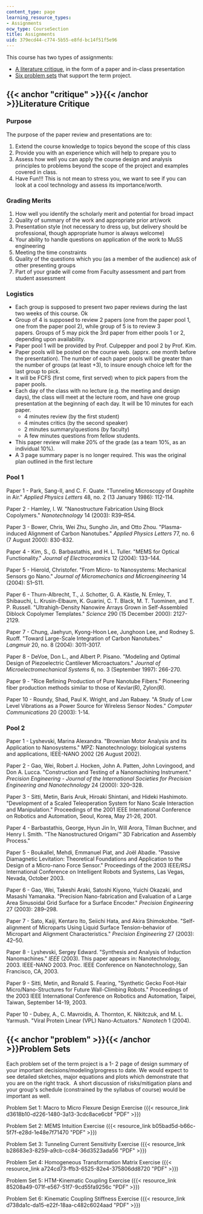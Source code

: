 ```yaml
---
content_type: page
learning_resource_types:
- Assignments
ocw_type: CourseSection
title: Assignments
uid: 379ecd44-c774-5b55-e8fd-bc14f51f5e96
---
```


This course has two types of assignments:

*   [A literature critique](#critique), in the form of a paper and in-class presentation
*   [Six problem sets](#problem) that support the term project.

{{< anchor "critique" >}}{{< /anchor >}}Literature Critique
-----------------------------------------------------------

### Purpose

The purpose of the paper review and presentations are to:

1.  Extend the course knowledge to topics beyond the scope of this class
2.  Provide you with an experience which will help to prepare you to
3.  Assess how well you can apply the course design and analysis principles to problems beyond the scope of the project and examples covered in class.
4.  Have Fun!!! This is not mean to stress you, we want to see if you can look at a cool technology and assess its importance/worth.

### Grading Merits

1.  How well you identify the scholarly merit and potential for broad impact
2.  Quality of summary of the work and appropriate prior art/work
3.  Presentation style (not necessary to dress up, but delivery should be professional, though appropriate humor is always welcome)
4.  Your ability to handle questions on application of the work to MuSS engineering
5.  Meeting the time constraints
6.  Quality of the questions which you (as a member of the audience) ask of other presenting groups
7.  Part of your grade will come from Faculty assessment and part from student assessment

### Logistics

*   Each group is supposed to present two paper reviews during the last two weeks of this course. Ok
*   Group of 4 is supposed to review 2 papers (one from the paper pool 1, one from the paper pool 2), while group of 5 is to review 3 papers. Groups of 5 may pick the 3rd paper from either pools 1 or 2, depending upon availability.
*   Paper pool 1 will be provided by Prof. Culpepper and pool 2 by Prof. Kim.
*   Paper pools will be posted on the course web. (apprx. one month before the presentation). The number of each paper pools will be greater than the number of groups (at least +3), to insure enough choice left for the last group to pick.
*   It will be FCFS (first come, first served) when to pick papers from the paper pools.
*   Each day of the class with no lecture (e.g. the meeting and design days), the class will meet at the lecture room, and have one group presentation at the beginning of each day. It will be 10 minutes for each paper.
    *   4 minutes review (by the first student)
    *   4 minutes critics (by the second speaker)
    *   2 minutes summary/questions (by faculty)
    *   A few minutes questions from fellow students.
*   This paper review will make 20% of the grade (as a team 10%, as an individual 10%).
*   A 3 page summary paper is no longer required. This was the original plan outlined in the first lecture

### Pool 1

Paper 1 - Park, Sang-II, and C. F. Quate. "Tunneling Microscopy of Graphite in Air." _Applied Physics Letters_ 48, no. 2 (13 January 1986): 112-114.

Paper 2 - Hamley, I. W. "Nanostructure Fabrication Using Block Copolymers." _Nanotechnology_ 14 (2003): R39–R54.

Paper 3 - Bower, Chris, Wei Zhu, Sungho Jin, and Otto Zhou. "Plasma-induced Alignment of Carbon Nanotubes." _Applied Physics Letters_ 77, no. 6 (7 August 2000): 830-832.

Paper 4 - Kim, S., G. Barbastathis, and H. L. Tuller. "MEMS for Optical Functionality." _Journal of Electroceramics_ 12 (2004): 133–144.

Paper 5 - Hierold, Christofer. "From Micro- to Nanosystems: Mechanical Sensors go Nano." _Journal of Micromechanics and Microengineering_ 14 (2004): S1–S11.

Paper 6 - Thurn-Albrecht, T., J. Schotter, G. A. Kästle, N. Emley, T. Shibauchi, L. Krusin-Elbaum, K. Guarini, C. T. Black, M. T. Tuominen, and T. P. Russell. "Ultrahigh-Density Nanowire Arrays Grown in Self-Assembled Diblock Copolymer Templates." _Science_ 290 (15 December 2000): 2127-2129.

Paper 7 - Chung, Jaehyun, Kyong-Hoon Lee, Junghoon Lee, and Rodney S. Ruoff. "Toward Large-Scale Integration of Carbon Nanotubes." _Langmuir_ 20, no. 8 (2004): 3011-3017.

Paper 8 - DeVoe, Don L., and Albert P. Pisano. "Modeling and Optimal Design of Piezoelectric Cantilever Microactuators." _Journal of Microelectromechanical Systems_ 6, no. 3 (September 1997): 266-270.

Paper 9 - "Rice Refining Production of Pure Nanotube Fibers." Pioneering fiber production methods similar to those of Kevlar(R), Zylon(R).

Paper 10 - Roundy, Shad, Paul K. Wright, and Jan Rabaey. "A Study of Low Level Vibrations as a Power Source for Wireless Sensor Nodes." _Computer Communications_ 20 (2003): 1-14.

### Pool 2

Paper 1 - Lyshevski, Marina Alexandra. "Brownian Motor Analysis and its Application to Nanosystems." MPZ: Nanotechnology: biological systems and applications, IEEE-NANO 2002 (26 August 2002).

Paper 2 - Gao, Wei, Robert J. Hocken, John A. Patten, John Lovingood, and Don A. Lucca. "Construction and Testing of a Nanomachining Instrument." _Precision Engineering - Journal_ _of the International Societies for Precision Engineering and Nanotechnology_ 24 (2000): 320–328.

Paper 3 - Sitti, Metin, Baris Aruk, Hiroaki Shintani, and Hideki Hashimoto. "Development of a Scaled Teleoperation System for Nano Scale Interaction and Manipulation." Proceedings of the 2001 IEEE International Conference on Robotics and Automation, Seoul, Korea, May 21-26, 2001.

Paper 4 - Barbastathis, George, Hyun Jin In, Will Arora, Tilman Buchner, and Henry I. Smith. "The Nanostructured Origami™ 3D Fabrication and Assembly Process."

Paper 5 - Boukallel, Mehdi, Emmanuel Piat, and Joël Abadie. "Passive Diamagnetic Levitation: Theoretical Foundations and Application to the Design of a Micro-nano Force Sensor." Proceedings of the 2003 IEEE/RSJ International Conference on Intelligent Robots and Systems, Las Vegas, Nevada, October 2003.

Paper 6 - Gao, Wei, Takeshi Araki, Satoshi Kiyono, Yuichi Okazaki, and Masashi Yamanaka. "Precision Nano-fabrication and Evaluation of a Large Area Sinusoidal Grid Surface for a Surface Encoder." _Precision Engineering_ 27 (2003): 289–298.

Paper 7 - Sato, Kaiji, Kentaro Ito, Seiichi Hata, and Akira Shimokohbe. "Self-alignment of Microparts Using Liquid Surface Tension-behavior of Micropart and Alignment Characteristics." _Precision Engineering_ 27 (2003): 42–50.

Paper 8 - Lyshevski, Sergey Edward. "Synthesis and Analysis of Induction Nanomachines." _IEEE_ (2003). This paper appears in: Nanotechnology, 2003. IEEE-NANO 2003. Proc. IEEE Conference on Nanotechnology, San Francisco, CA, 2003.

Paper 9 - Sitti, Metin, and Ronald S. Fearing, "Synthetic Gecko Foot-Hair Micro/Nano-Structures for Future Wall-Climbing Robots." Proceedings of the 2003 IEEE International Conference on Robotics and Automation, Taipei, Taiwan, September 14-19, 2003.

Paper 10 - Dubey, A., C. Mavroidis, A. Thornton, K. Nikitczuk, and M. L. Yarmush. "Viral Protein Linear (VPL) Nano-Actuators." _Nanotech_ 1 (2004).

{{< anchor "problem" >}}{{< /anchor >}}Problem Sets
---------------------------------------------------

Each problem set of the term project is a 1- 2 page of design summary of your important decisions/modeling/progress to date. We would expect to see detailed sketches, major equations and plots which demonstrate that you are on the right track.  A short discussion of risks/mitigation plans and your group's schedule (constrained by the syllabus of course) would be important as well.

Problem Set 1: Macro to Micro Flexure Design Exercise ({{< resource_link d3618b10-d226-1480-3a13-3cdc8ace6cbf "PDF" >}})

Problem Set 2: MEMS Intuition Exercise ({{< resource_link b05bad5d-b66c-5f7f-e28d-1e48e7f71470 "PDF" >}})

Problem Set 3: Tunneling Current Sensitivity Exercise ({{< resource_link b28683e3-8259-a9cb-cc84-36d3523ada56 "PDF" >}})

Problem Set 4: Homogeneous Transformation Matrix Exercise ({{< resource_link a724cd73-ffb3-6525-82e4-375806dd8720 "PDF" >}})

Problem Set 5: HTM-Kinematic Coupling Exercise ({{< resource_link 85208a49-071f-e567-51f7-9cd55fa9256c "PDF" >}})

Problem Set 6: Kinematic Coupling Stiffness Exercise ({{< resource_link d738da1c-da15-e22f-18aa-c482c6024aad "PDF" >}})
